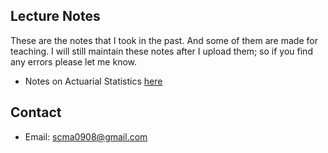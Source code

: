 ## Lecture Notes
These are the notes that I took in the past. And some of them are made for teaching. I will still maintain these notes after I upload them; so if you find any errors please let me know.    

* Notes on Actuarial Statistics [here]('./notes/Actuarial.pdf)



## Contact

* Email: scma0908@gmail.com
